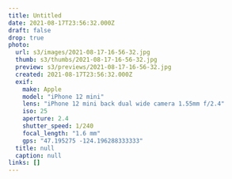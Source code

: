 ```yaml
---
title: Untitled
date: 2021-08-17T23:56:32.000Z
draft: false
drop: true
photo:
  url: s3/images/2021-08-17-16-56-32.jpg
  thumb: s3/thumbs/2021-08-17-16-56-32.jpg
  preview: s3/previews/2021-08-17-16-56-32.jpg
  created: 2021-08-17T23:56:32.000Z
  exif:
    make: Apple
    model: "iPhone 12 mini"
    lens: "iPhone 12 mini back dual wide camera 1.55mm f/2.4"
    iso: 25
    aperture: 2.4
    shutter_speed: 1/240
    focal_length: "1.6 mm"
    gps: "47.195275 -124.196288333333"
  title: null
  caption: null
links: []
---
```

